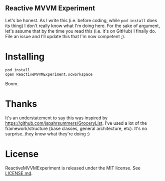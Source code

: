 Reactive MVVM Experiment
------------------------

Let's be honest. As I write this (i.e. before coding, while `pod install` does its thing) I don't really know what I'm doing here. For the sake of argument, let's assume that by the time you read this (i.e. it's on GitHub) I finally do. File an issue and I'll update this that I'm now competent ;).

Installing
==========

```
pod install
open ReactiveMVVMExperiment.xcworkspace
```

Boom.

Thanks
======

It's an understatement to say this was inspired by https://github.com/jspahrsummers/GroceryList. I've used a lot of the framework/structure (base classes, general architecture, etc). It's no surprise..they know what they're doing :)

License
=======

ReactiveMVVMExperiment is released under the MIT license. See
[LICENSE.md](https://github.com/notjosh/ReactiveMVVMExperiment/blob/master/LICENSE.md).
